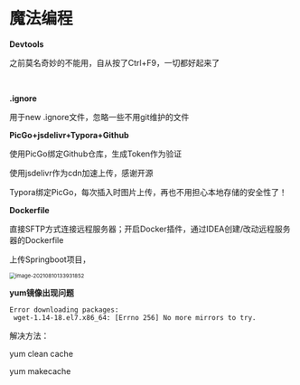 # 魔法编程



**Devtools**

之前莫名奇妙的不能用，自从按了Ctrl+F9，一切都好起来了

​	

**.ignore**

用于new .ignore文件，忽略一些不用git维护的文件



**PicGo+jsdelivr+Typora+Github**

使用PicGo绑定Github仓库，生成Token作为验证

使用jsdelivr作为cdn加速上传，感谢开源

Typora绑定PicGo，每次插入时图片上传，再也不用担心本地存储的安全性了！



**Dockerfile**

直接SFTP方式连接远程服务器；开启Docker插件，通过IDEA创建/改动远程服务器的Dockerfile

上传Springboot项目，

<img src="C:/Users/%E4%B9%90%E4%B9%90%E5%A4%A7%E5%93%A5%E5%93%A5/Desktop/%E5%AD%A6%E4%B9%A0%E7%AC%94%E8%AE%B0/assets/image-20210810133931852.png" alt="image-20210810133931852" style="zoom:67%;" />	



**yum镜像出现问题**

```
Error downloading packages:
 wget-1.14-18.el7.x86_64: [Errno 256] No more mirrors to try.
```

解决方法：

yum clean cache

yum makecache

